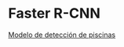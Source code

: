 # Faster R-CNN


[Modelo de detección de piscinas](https://www.arcgis.com/home/item.html?id=0e7dffe605c24bdfadf3c376bdf2d413)